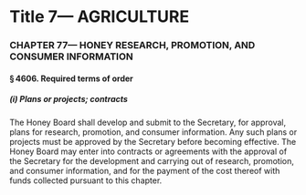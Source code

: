
# Title 7— AGRICULTURE
### CHAPTER 77— HONEY RESEARCH, PROMOTION, AND CONSUMER INFORMATION
#### § 4606. Required terms of order
##### (i) Plans or projects; contracts

The Honey Board shall develop and submit to the Secretary, for approval, plans for research, promotion, and consumer information. Any such plans or projects must be approved by the Secretary before becoming effective. The Honey Board may enter into contracts or agreements with the approval of the Secretary for the development and carrying out of research, promotion, and consumer information, and for the payment of the cost thereof with funds collected pursuant to this chapter.
